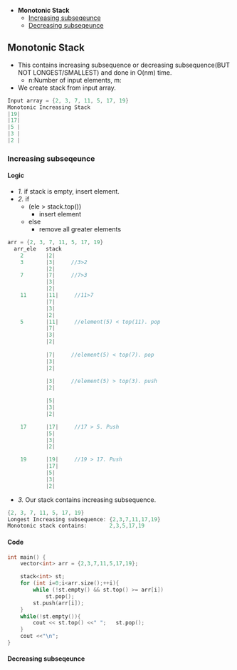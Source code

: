 - **Monotonic Stack**
  - [Increasing subseqeunce](#i1)
  - [Decreasing subseqeunce](#i1)

## Monotonic Stack
- This contains increasing subsequence or decreasing subsequence(BUT NOT LONGEST/SMALLEST) and done in O(nm) time.
  - n:Number of input elements, m:
- We create stack from input array.
```c
Input array = {2, 3, 7, 11, 5, 17, 19}
Monotonic Increasing Stack
|19|
|17|
|5 |
|3 |
|2 |
```

<a name=i1></a>
### Increasing subseqeunce
#### Logic
- _1._ if stack is empty, insert element.
- _2._ if 
  - (ele > stack.top())
    - insert element
  - else
    - remove all greater elements
```c
arr = {2, 3, 7, 11, 5, 17, 19}
  arr_ele   stack
    2       |2|
    3       |3|     //3>2
            |2|
    7       |7|     //7>3
            |3|
            |2|
    11      |11|     //11>7
            |7|
            |3|
            |2|
    5       |11|     //element(5) < top(11). pop
            |7|
            |3|
            |2|
            
            |7|     //element(5) < top(7). pop
            |3|
            |2|
            
            |3|     //element(5) > top(3). push
            |2|

            |5|
            |3|
            |2|

    17      |17|     //17 > 5. Push
            |5|
            |3|
            |2|

    19      |19|     //19 > 17. Push
            |17|
            |5|
            |3|
            |2|
```
- _3._ Our stack contains increasing subsequence.
```c
{2, 3, 7, 11, 5, 17, 19}
Longest Increasing subsequence: {2,3,7,11,17,19}
Monotonic stack contains:       2,3,5,17,19
```

#### Code
```cpp
int main() {
    vector<int> arr = {2,3,7,11,5,17,19};

    stack<int> st;
    for (int i=0;i<arr.size();++i){
        while (!st.empty() && st.top() >= arr[i])
            st.pop();
        st.push(arr[i]);
    }
    while(!st.empty()){
        cout << st.top() <<" ";   st.pop();
    }
    cout <<"\n";
}
```

<a name=i2></a>
#### Decreasing subseqeunce
